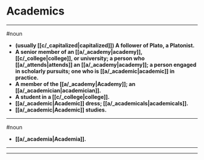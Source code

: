 # Academics
---
#noun
- **(usually [[c/_capitalized|capitalized]]) A follower of Plato, a Platonist.**
- **A senior member of an [[a/_academy|academy]], [[c/_college|college]], or university; a person who [[a/_attends|attends]] an [[a/_academy|academy]]; a person engaged in scholarly pursuits; one who is [[a/_academic|academic]] in practice.**
- **A member of the [[a/_academy|Academy]]; an [[a/_academician|academician]].**
- **A student in a [[c/_college|college]].**
- **[[a/_academic|Academic]] dress; [[a/_academicals|academicals]].**
- **[[a/_academic|Academic]] studies.**
---
#noun
- **[[a/_academia|Academia]].**
---
---
